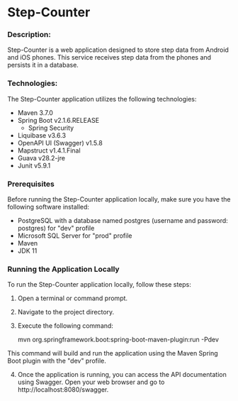 # Step-Counter

### Description:
Step-Counter is a web application designed to store step data from Android and iOS phones. 
This service receives step data from the phones and persists it in a database.

### Technologies:
The Step-Counter application utilizes the following technologies:

* Maven 3.7.0
* Spring Boot v2.1.6.RELEASE
  * Spring Security
* Liquibase v3.6.3
* OpenAPI UI (Swagger) v1.5.8
* Mapstruct v1.4.1.Final
* Guava v28.2-jre
* Junit v5.9.1

### Prerequisites

Before running the Step-Counter application locally, make sure you have the following software installed:

* PostgreSQL with a database named postgres (username and password: postgres) for "dev" profile
* Microsoft SQL Server for "prod" profile 
* Maven
* JDK 11

### Running the Application Locally

To run the Step-Counter application locally, follow these steps:

1. Open a terminal or command prompt.
2. Navigate to the project directory.
3. Execute the following command:


    mvn org.springframework.boot:spring-boot-maven-plugin:run -Pdev

This command will build and run the application using the Maven Spring Boot plugin with the "dev" profile.

4. Once the application is running, you can access the API documentation using Swagger. Open your web browser and go to http://localhost:8080/swagger.
